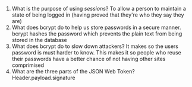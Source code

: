 <!-- Answers to the Short Answer Essay Questions go here -->

1. What is the purpose of using _sessions_?
To allow a person to maintain a state of being logged in (having proved that they're who they say they are)
2. What does bcrypt do to help us store passwords in a secure manner.
bcrypt hashes the password which prevents the plain text from being stored in the database
3. What does bcrypt do to slow down attackers?
It makes so the users password is must harder to know. This makes it so people who reuse their passwords have a better chance of not having other sites comprimised 
4. What are the three parts of the JSON Web Token?
Header.payload.signature 